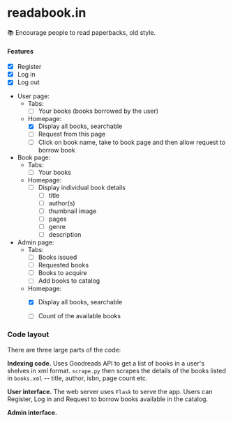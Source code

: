 # readabook.in
:books: Encourage people to read paperbacks, old style.

#### Features
* [x] Register
* [x] Log in
* [x] Log out
* User page:
    * Tabs: 
      * [ ] Your books (books borrowed by the user)
    * Homepage:
        * [x] Display all books, searchable
        * [ ] Request from this page
        * [ ] Click on book name, take to book page and then allow request to borrow book
* Book page:
    * Tabs: 
      * [ ] Your books
    * Homepage:
        * [ ] Display individual book details
            * [ ] title
            * [ ] author(s)
            * [ ] thumbnail image
            * [ ] pages
            * [ ] genre
            * [ ] description

* Admin page:
    * Tabs:
        * [ ] Books issued
        * [ ] Requested books
        * [ ] Books to acquire
        * [ ] Add books to catalog
    * Homepage:
        * [x] Display all books, searchable
        * [ ] Count of the available books
        
        
### Code layout
There are three large parts of the code:

**Indexing code.** Uses Goodreads API to get a list of books in a user's shelves in xml format. `scrape.py` then scrapes the details of the books listed in `books.xml` -- title, author, isbn, page count etc.

**User interface.** The web server uses `Flask` to serve the app. Users can Register, Log in and Request to borrow books available in the catalog.

**Admin interface.** 
